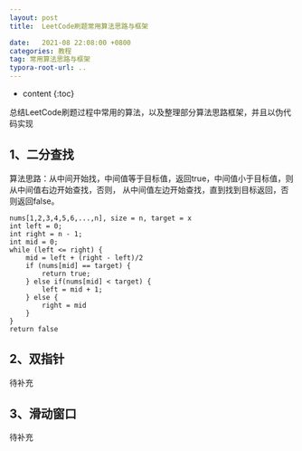 ```yaml
---
layout: post
title:  LeetCode刷题常用算法思路与框架

date:   2021-08 22:08:00 +0800
categories: 教程
tag: 常用算法思路与框架
typora-root-url: ..
---
```

* content
{:toc}


总结LeetCode刷题过程中常用的算法，以及整理部分算法思路框架，并且以伪代码实现 

## 1、二分查找
算法思路：从中间开始找，中间值等于目标值，返回true，中间值小于目标值，则从中间值右边开始查找，否则， 从中间值左边开始查找，直到找到目标返回，否则返回false。

```
nums[1,2,3,4,5,6,...,n], size = n, target = x
int left = 0;
int right = n - 1;
int mid = 0;
while (left <= right) {
	mid = left + (right - left)/2
	if (nums[mid] == target) {
		return true;
	} else if(nums[mid] < target) {
		left = mid + 1;
	} else {
		right = mid
	}
}
return false
```
## 2、双指针
待补充
## 3、滑动窗口
待补充